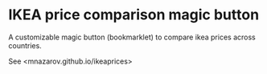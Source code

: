 # IKEA price comparison magic button

A customizable magic button (bookmarklet) to compare ikea prices across countries.

See <mnazarov.github.io/ikeaprices>
